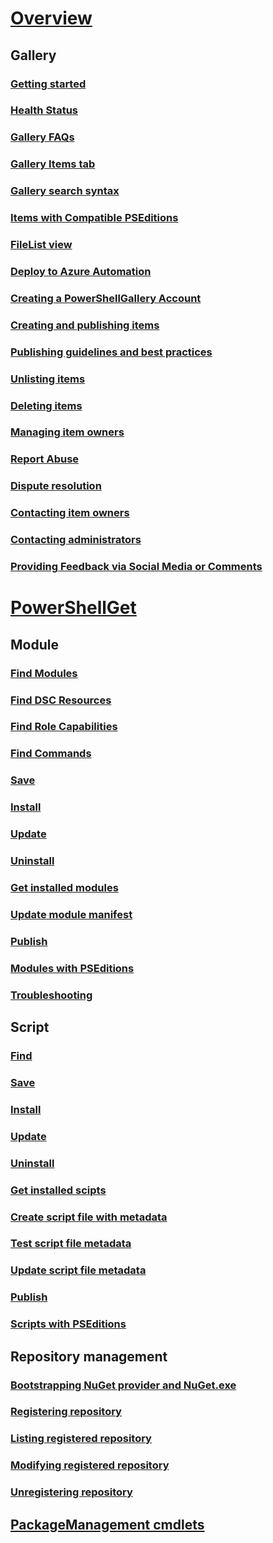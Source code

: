 # [Overview](readme.md)
## Gallery
### [Getting started](psgallery/psgallery_gettingstarted.md)
### [Health Status](psgallery/psgallery_status.md)
### [Gallery FAQs](psgallery/psgallery_faqs.md)
### [Gallery Items tab](psgallery/psgallery_items_tab.md)
### [Gallery search syntax](psgallery/psgallery_search_syntax.md)
### [Items with Compatible PSEditions](psgallery/psgallery_pseditions.md)
### [FileList view](psgallery/psgallery_filelist_feature.md)
### [Deploy to Azure Automation](psgallery/psgallery_deploy_to_azure_automation.md)
### [Creating a PowerShellGallery Account](psgallery/psgallery_creating_an_account.md)
### [Creating and publishing items](psgallery/Creating-and-Publishing-an-item.md)
### [Publishing guidelines and best practices](psgallery/psgallery-PublishingGuidelines.md)
### [Unlisting items](psgallery/psgallery_unlist_items.md)
### [Deleting items](psgallery/Deleting-Items.md)
### [Managing item owners](psgallery/Managing-Item-Owners.md)
### [Report Abuse](psgallery/psgallery_report_abuse.md)
### [Dispute resolution](psgallery/psgallery_dispute_resolution.md)
### [Contacting item owners](psgallery/psgallery_contacting_item_owners.md)
### [Contacting administrators](psgallery/psgallery_contacting_administrators.md)
### [Providing Feedback via Social Media or Comments](psgallery/psgallery-SocialMediaFeedback.md)

# [PowerShellGet](psget/overview.md)
## Module
### [Find Modules](psget/module/psget_find-module.md)
### [Find DSC Resources](psget/module/psget_find-dscresource.md)
### [Find Role Capabilities](psget/module/psget_find-rolecapability.md)
### [Find Commands](psget/module/psget_find-command.md)
### [Save](psget/module/psget_save-module.md)
### [Install](psget/module/psget_install-module.md)
### [Update](psget/module/psget_update-module.md)
### [Uninstall](psget/module/psget_uninstall-module.md)
### [Get installed modules](psget/module/psget_get-installedmodule.md)
### [Update module manifest](psget/module/psget_update-modulemanifest.md)
### [Publish](psget/module/psget_publish-module.md)
### [Modules with PSEditions](psget/module/modulewithpseditionsupport.md)
### [Troubleshooting](psget/psget_cmdlets_troubleshooting.md)

## Script
### [Find](psget/script/psget_find-script.md)
### [Save](psget/script/psget_save-script.md)
### [Install](psget/script/psget_install-script.md)
### [Update](psget/script/psget_update-script.md)
### [Uninstall](psget/script/psget_uninstall-script.md)
### [Get installed scipts](psget/script/psget_get-installedscript.md)
### [Create script file with metadata](psget/script/psget_new-scriptfileinfo.md)
### [Test script file metadata](psget/script/psget_test-scriptfileinfo.md)
### [Update script file metadata](psget/script/psget_update-scriptfileinfo.md)
### [Publish](psget/script/psget_publish-script.md)
### [Scripts with PSEditions](psget/script/scriptwithpseditionsupport.md)

## Repository management
### [Bootstrapping NuGet provider and NuGet.exe](psget/repository/bootstrapping_nuget_proivder_and_exe.md)
### [Registering repository](psget/repository/psget_register-psrepository.md)
### [Listing registered repository](psget/repository/psget_get-psrepository.md)
### [Modifying registered repository](psget/repository/psget_set-psrepository.md)
### [Unregistering repository](psget/repository/psget_unregister-psrepository.md)

## [PackageManagement cmdlets](psget/oneget/PackageManagement_cmdlets.md)
